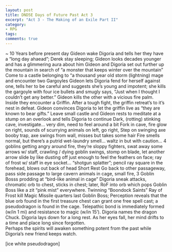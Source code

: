 ```yaml
---
layout: post
title: DND5E Days of Future Past Act 3
excerpt: "Act 3 - The Making of an Exile Part II"
category:
- RPG
tags:
comments: true
---
```


~ 10 Years before present day
Gideon wake Digoria and tells her they have a “long day 
ahaead”; Derek stay sleeping; Gideon looks decades younger 
and has a glimmering aura about him
Gideon and Digoria set out further up the mountain in 
search of “a monster that keeps winter over the mountain”
Come to a castle belonging to “a thousand year old storm 
(lightning) mage and encounter two Gargoyles
Gideon lets Digoria fend for herself against one, tells her 
to be careful and suggests she’s young and impotent; she 
kills the gargoyle with four ice bullets and smugly says, 
“Just when I thought I couldn’t get any better.”  Gideon 
kills the other with a vicious fire palm.
Inside they encounter a Griffin.  After a tough fight, the 
griffin retreat’s to it’s nest in defeat.  Gideon convinces 
Digoria to let the griffin live as “they are known to bear 
gifts.”
Leave small castle and Gideon rests to meditate at a stump 
on an overlook and tells Digoria to continue
Dark, (rotting) stinking cave, investigate… very dim, need 
to feel around a bit
Fork in cave, fire glow on right, sounds of scurrying 
animals on left, go right, Step on swinging axe booby trap, 
axe swings from wall, misses but takes some hair
Fire smells normal, but there’s a putrid wet-laundry smell… 
waltz in but with caution… 4 goblins getting angry around 
fire, they’re sloppy fighters,
swat away some arrows w/ staff, crawling / dying goblin 
swings, stomp on blade, let another arrow slide by like 
dusting off just enough to feel the feathers on face; ray 
of frost w/ staff in eye socket… “shotgun splatter”; pencil 
ray square in the forehead, blows out back of head
Short Rest
Go back to other passageway, pass side passage to large 
cavern
animals in cage, small fire, 3 Goblin Bosss prodding at 
“bird-like animal in cage”
Digoria sneak attacks, chromatic orb to chest, sticks in 
chest; later, RoF into orb which pops Goblin Boss like a 
zit “pink mist” everywhere.
Twinning “Boondock Saints” Ray of Frost kill
Magic Missile quarters last Goblin Boss; 
Perception reveals that the blue orb found in the first 
treasure chest can grant one free spell cast; a 
pseudodragon is found in the cage.  Telepathic bond is 
immediately formed (w/in 1 mi) and resistance to magic 
(w/in 15’).  Digoria names the dragon Chuck.
Digoria lays down for a long rest.  As her eyes fall, her 
mind drifts to a time and place long since forgotten.  
Perhaps the spirits will awaken something potent from the 
past while Digoria’s new friend keeps watch.

[ice white pseudodragon]
